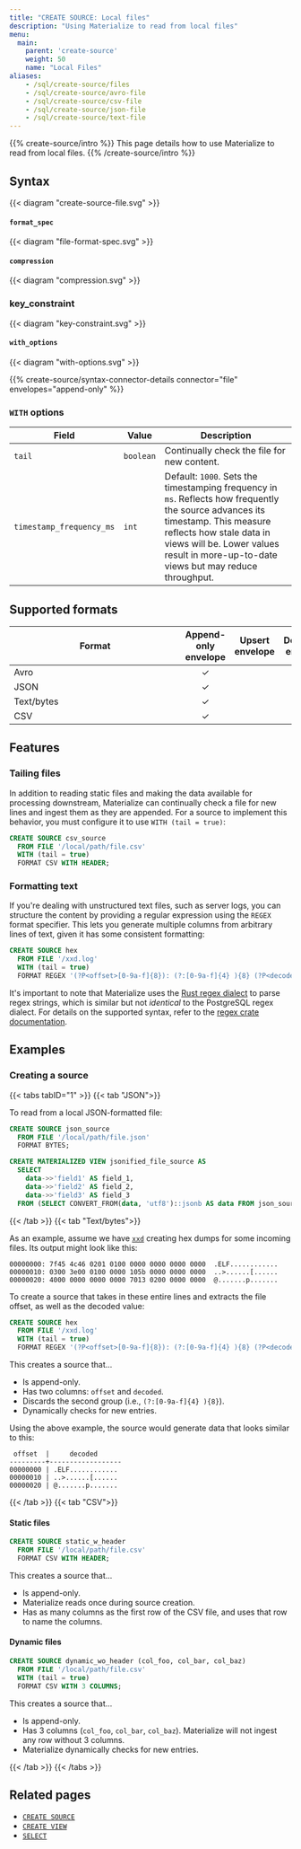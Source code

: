 ```yaml
---
title: "CREATE SOURCE: Local files"
description: "Using Materialize to read from local files"
menu:
  main:
    parent: 'create-source'
    weight: 50
    name: "Local Files"
aliases:
    - /sql/create-source/files
    - /sql/create-source/avro-file
    - /sql/create-source/csv-file
    - /sql/create-source/json-file
    - /sql/create-source/text-file
---
```


{{% create-source/intro %}}
This page details how to use Materialize to read from local files.
{{% /create-source/intro %}}

## Syntax

{{< diagram "create-source-file.svg" >}}

#### `format_spec`

{{< diagram "file-format-spec.svg" >}}

#### `compression`

{{< diagram "compression.svg" >}}

### key_constraint

{{< diagram "key-constraint.svg" >}}

#### `with_options`

{{< diagram "with-options.svg" >}}

{{% create-source/syntax-connector-details connector="file" envelopes="append-only" %}}

### `WITH` options

Field                                | Value     | Description
-------------------------------------|-----------|-------------------------------------
`tail` | `boolean` | Continually check the file for new content.
`timestamp_frequency_ms`| `int` | Default: `1000`. Sets the timestamping frequency in `ms`. Reflects how frequently the source advances its timestamp. This measure reflects how stale data in views will be. Lower values result in more-up-to-date views but may reduce throughput.

## Supported formats

|<div style="width:290px">Format</div> | Append-only envelope | Upsert envelope | Debezium envelope |
---------------------------------------|:--------------------:|:---------------:|:-----------------:|
| Avro                                 | ✓                    |                 | ✓                 |
| JSON                                 | ✓                    |                 |                   |
| Text/bytes                           | ✓                    |                 |                   |
| CSV                                  | ✓                    |                 |                   |

## Features

### Tailing files

In addition to reading static files and making the data available for processing downstream, Materialize can continually check a file for new lines and ingest them as they are appended. For a source to implement this behavior, you must configure it to use `WITH (tail = true)`:

```sql
CREATE SOURCE csv_source
  FROM FILE '/local/path/file.csv'
  WITH (tail = true)
  FORMAT CSV WITH HEADER;
```

### Formatting text

If you're dealing with unstructured text files, such as server logs, you can structure the content by providing a regular expression using the `REGEX` format specifier. This lets you generate multiple columns from arbitrary lines of text,
given it has some consistent formatting:

```sql
CREATE SOURCE hex
  FROM FILE '/xxd.log'
  WITH (tail = true)
  FORMAT REGEX '(?P<offset>[0-9a-f]{8}): (?:[0-9a-f]{4} ){8} (?P<decoded>.*)$';
```

It's important to note that Materialize uses the [Rust regex dialect](https://github.com/rust-lang/regex) to parse regex strings, which is similar but not _identical_ to the PostgreSQL regex dialect. For details on the supported syntax, refer to the [regex crate documentation](https://docs.rs/regex/latest/regex/#syntax).

## Examples

### Creating a source

{{< tabs tabID="1" >}}
{{< tab "JSON">}}

To read from a local JSON-formatted file:

```sql
CREATE SOURCE json_source
  FROM FILE '/local/path/file.json'
  FORMAT BYTES;
```

```sql
CREATE MATERIALIZED VIEW jsonified_file_source AS
  SELECT
    data->>'field1' AS field_1,
    data->>'field2' AS field_2,
    data->>'field3' AS field_3
  FROM (SELECT CONVERT_FROM(data, 'utf8')::jsonb AS data FROM json_source);
```
{{< /tab >}}
{{< tab "Text/bytes">}}

As an example, assume we have [`xxd`](https://linux.die.net/man/1/xxd)
creating hex dumps for some incoming files. Its output might look like this:

```nofmt
00000000: 7f45 4c46 0201 0100 0000 0000 0000 0000  .ELF............
00000010: 0300 3e00 0100 0000 105b 0000 0000 0000  ..>......[......
00000020: 4000 0000 0000 0000 7013 0200 0000 0000  @.......p.......
```

To create a source that takes in these entire lines and extracts the file
offset, as well as the decoded value:

```sql
CREATE SOURCE hex
  FROM FILE '/xxd.log'
  WITH (tail = true)
  FORMAT REGEX '(?P<offset>[0-9a-f]{8}): (?:[0-9a-f]{4} ){8} (?P<decoded>.*)$';
```

This creates a source that...

- Is append-only.
- Has two columns: `offset` and `decoded`.
- Discards the second group (i.e., `(?:[0-9a-f]{4} ){8}`).
- Dynamically checks for new entries.

Using the above example, the source would generate data that looks similar to
this:

```nofmt
 offset  |     decoded
---------+------------------
00000000 | .ELF............
00000010 | ..>......[......
00000020 | @.......p.......
```
{{< /tab >}}
{{< tab "CSV">}}

#### Static files

```sql
CREATE SOURCE static_w_header
  FROM FILE '/local/path/file.csv'
  FORMAT CSV WITH HEADER;
```

This creates a source that...

- Is append-only.
- Materialize reads once during source creation.
- Has as many columns as the first row of the CSV file, and uses that row to name the columns.

#### Dynamic files

```sql
CREATE SOURCE dynamic_wo_header (col_foo, col_bar, col_baz)
  FROM FILE '/local/path/file.csv'
  WITH (tail = true)
  FORMAT CSV WITH 3 COLUMNS;
```

This creates a source that...

- Is append-only.
- Has 3 columns (`col_foo`, `col_bar`, `col_baz`). Materialize will not ingest
  any row without 3 columns.
- Materialize dynamically checks for new entries.

{{< /tab >}}
{{< /tabs >}}

## Related pages

- [`CREATE SOURCE`](../)
- [`CREATE VIEW`](../../create-view)
- [`SELECT`](../../select)
